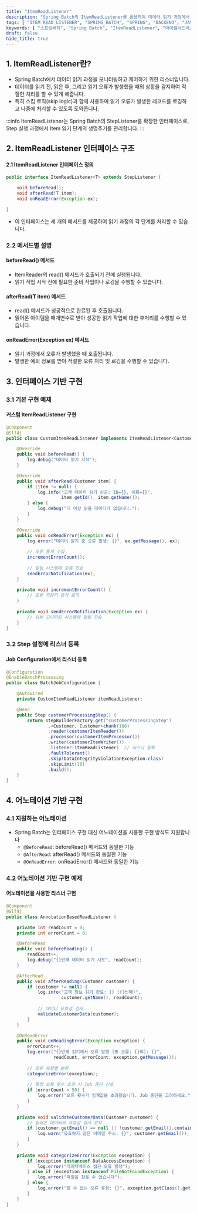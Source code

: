 ```yaml
---
title: "ItemReadListener"
description: "Spring Batch의 ItemReadListener를 활용하여 데이터 읽기 과정에서 발생하는 오류를 처리하고 로깅하는 방법을 알아봅니다. 인터페이스 기반 구현과 어노테이션 기반 구현 방법을 실제 예제와 함께 설명합니다."
tags: [ "ITEM_READ_LISTENER", "SPRING_BATCH", "SPRING", "BACKEND", "JAVA", "ERROR_HANDLING" ]
keywords: [ "스프링배치", "Spring Batch", "ItemReadListener", "아이템리드리스너", "배치처리", "batch processing", "오류처리", "error handling", "로깅", "logging", "스킵로직", "skip logic", "BeforeRead", "AfterRead", "OnReadError", "스프링", "Spring", "자바", "Java", "백엔드", "backend" ]
draft: false
hide_title: true
---
```


## 1. ItemReadListener란?

- Spring Batch에서 데이터 읽기 과정을 모니터링하고 제어하기 위한 리스너입니다.
- 데이터를 읽기 전, 읽은 후, 그리고 읽기 오류가 발생했을 때의 상황을 감지하여 적절한 처리를 할 수 있게 해줍니다.
- 특히 스킵 로직(skip logic)과 함께 사용하여 읽기 오류가 발생한 레코드를 로깅하고 나중에 처리할 수 있도록 도와줍니다.

:::info
ItemReadListener는 Spring Batch의 StepListener를 확장한 인터페이스로, Step 실행 과정에서 Item 읽기 단계의 생명주기를 관리합니다.
:::

## 2. ItemReadListener 인터페이스 구조

#### 2.1 ItemReadListener 인터페이스 정의

```java
public interface ItemReadListener<T> extends StepListener {

    void beforeRead();
    void afterRead(T item);
    void onReadError(Exception ex);

}
```

- 이 인터페이스는 세 개의 메서드를 제공하여 읽기 과정의 각 단계를 처리할 수 있습니다.

### 2.2 메서드별 설명

#### beforeRead() 메서드

- ItemReader의 read() 메서드가 호출되기 전에 실행됩니다.
- 읽기 작업 시작 전에 필요한 준비 작업이나 로깅을 수행할 수 있습니다.

#### afterRead(T item) 메서드

- read() 메서드가 성공적으로 완료된 후 호출됩니다.
- 읽어온 아이템을 매개변수로 받아 성공한 읽기 작업에 대한 후처리를 수행할 수 있습니다.

#### onReadError(Exception ex) 메서드

- 읽기 과정에서 오류가 발생했을 때 호출됩니다.
- 발생한 예외 정보를 받아 적절한 오류 처리 및 로깅을 수행할 수 있습니다.

## 3. 인터페이스 기반 구현

### 3.1 기본 구현 예제

#### 커스텀 ItemReadListener 구현

```java
@Component
@Slf4j
public class CustomItemReadListener implements ItemReadListener<Customer> {

    @Override
    public void beforeRead() {
        log.debug("데이터 읽기 시작");
    }

    @Override
    public void afterRead(Customer item) {
        if (item != null) {
            log.info("고객 데이터 읽기 성공: ID={}, 이름={}", 
                     item.getId(), item.getName());
        } else {
            log.debug("더 이상 읽을 데이터가 없습니다.");
        }
    }

    @Override
    public void onReadError(Exception ex) {
        log.error("데이터 읽기 중 오류 발생: {}", ex.getMessage(), ex);
        
        // 오류 통계 수집
        incrementErrorCount();
        
        // 알림 시스템에 오류 전송
        sendErrorNotification(ex);
    }
    
    private void incrementErrorCount() {
        // 오류 카운터 증가 로직
    }
    
    private void sendErrorNotification(Exception ex) {
        // 외부 모니터링 시스템에 알림 전송
    }
}
```

### 3.2 Step 설정에 리스너 등록

#### Job Configuration에서 리스너 등록

```java
@Configuration
@EnableBatchProcessing
public class BatchJobConfiguration {

    @Autowired
    private CustomItemReadListener itemReadListener;

    @Bean
    public Step customerProcessingStep() {
        return stepBuilderFactory.get("customerProcessingStep")
                .<Customer, Customer>chunk(100)
                .reader(customerItemReader())
                .processor(customerItemProcessor())
                .writer(customerItemWriter())
                .listener(itemReadListener)  // 리스너 등록
                .faultTolerant()
                .skip(DataIntegrityViolationException.class)
                .skipLimit(10)
                .build();
    }
}
```

## 4. 어노테이션 기반 구현

### 4.1 지원하는 어노테이션

- Spring Batch는 인터페이스 구현 대신 어노테이션을 사용한 구현 방식도 지원합니다
  - `@BeforeRead`: beforeRead() 메서드와 동일한 기능
  - `@AfterRead`: afterRead() 메서드와 동일한 기능
  - `@OnReadError`: onReadError() 메서드와 동일한 기능

### 4.2 어노테이션 기반 구현 예제

#### 어노테이션을 사용한 리스너 구현

```java
@Component
@Slf4j
public class AnnotationBasedReadListener {

    private int readCount = 0;
    private int errorCount = 0;

    @BeforeRead
    public void beforeReading() {
        readCount++;
        log.debug("{}번째 데이터 읽기 시도", readCount);
    }

    @AfterRead
    public void afterReading(Customer customer) {
        if (customer != null) {
            log.info("고객 정보 읽기 완료: {} ({}번째)", 
                     customer.getName(), readCount);
            
            // 데이터 유효성 검사
            validateCustomerData(customer);
        }
    }

    @OnReadError
    public void onReadingError(Exception exception) {
        errorCount++;
        log.error("{}번째 읽기에서 오류 발생 (총 오류: {}회): {}", 
                  readCount, errorCount, exception.getMessage());
        
        // 오류 유형별 분류
        categorizeError(exception);
        
        // 특정 오류 횟수 초과 시 Job 중단 신호
        if (errorCount > 50) {
            log.error("오류 횟수가 임계값을 초과했습니다. Job 중단을 고려하세요.");
        }
    }
    
    private void validateCustomerData(Customer customer) {
        // 읽어온 데이터의 유효성 검사 로직
        if (customer.getEmail() == null || !customer.getEmail().contains("@")) {
            log.warn("유효하지 않은 이메일 주소: {}", customer.getEmail());
        }
    }
    
    private void categorizeError(Exception exception) {
        if (exception instanceof DataAccessException) {
            log.error("데이터베이스 접근 오류 발생");
        } else if (exception instanceof FileNotFoundException) {
            log.error("파일을 찾을 수 없습니다");
        } else {
            log.error("알 수 없는 오류 유형: {}", exception.getClass().getSimpleName());
        }
    }
}
```